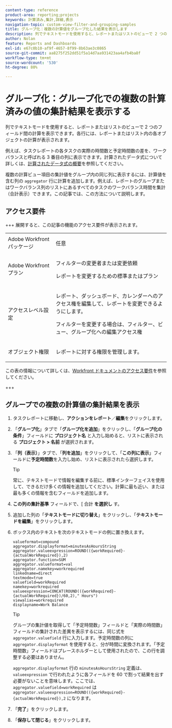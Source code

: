 ```yaml
---
content-type: reference
product-area: reporting;projects
keywords: 計算済み,集計,詳細,表示
navigation-topic: custom-view-filter-and-grouping-samples
title: グループ化：複数の計算値をグループ化した結果を表示します
description: 列でテキストモードを使用すると、レポートまたはリストのビューで 2 つのフィールド間の計算を表示できます。各行には、レポートまたはリスト内の各オブジェクトの計算が表示されます。
author: Nolan
feature: Reports and Dashboards
exl-id: e67c0b10-af9f-4657-8f99-8b63ae3c0865
source-git-commit: aa8275f252dd51f5a14d7aa931423aa4afb4ba8f
workflow-type: tm+mt
source-wordcount: '530'
ht-degree: 80%

---
```


# グループ化：グループ化での複数の計算済みの値の集計結果を表示する

<!--Audited: 10/2024-->

列でテキストモードを使用すると、レポートまたはリストのビューで 2 つのフィールド間の計算を表示できます。各行には、レポートまたはリスト内の各オブジェクトの計算が表示されます。

例えば、タスクレポートの各タスクの実際の時間数と予定時間数の差を、ワークバランスと呼ばれる 3 番目の列に表示できます。計算されたデータ式について詳しくは、[計算されたデータ式の概要](../../../reports-and-dashboards/reports/calc-cstm-data-reports/calculated-data-expressions.md)を参照してください。

複数の計算ビュー項目の集計値をグループ内の同じ列に表示するには、計算値を含む列の `aggregator` 行に計算を追加します。例えば、レポートのグループまたはワークバランス列のリストにあるすべてのタスクのワークバランス時間を集計（合計表示）できます。この記事では、この方法について説明します。

## アクセス要件

+++ 展開すると、この記事の機能のアクセス要件が表示されます。 

<table style="table-layout:auto"> 
 <col> 
 <col> 
 <tbody> 
  <tr> 
   <td role="rowheader">Adobe Workfront パッケージ</td> 
   <td> <p>任意</p> </td> 
  </tr> 
  <tr> 
   <td role="rowheader">Adobe Workfront プラン</td> 
   <td> 
   <p>フィルターの変更者または変更依頼 </p>
   <p>レポートを変更するための標準またはプラン</p>
  </tr> 
  <tr> 
   <td role="rowheader">アクセスレベル設定</td> 
   <td> <p>レポート、ダッシュボード、カレンダーへのアクセス権を編集して、レポートを変更できるようにします。</p> <p>フィルターを変更する場合は、フィルター、ビュー、グループ化への編集アクセス権</p> </td> 
  </tr> 
  <tr> 
   <td role="rowheader">オブジェクト権限</td> 
   <td> <p>レポートに対する権限を管理します。</p>  </td> 
  </tr> 
 </tbody> 
</table>

この表の情報について詳しくは、[Workfront ドキュメントのアクセス要件](/help/quicksilver/administration-and-setup/add-users/access-levels-and-object-permissions/access-level-requirements-in-documentation.md)を参照してください。

+++

## グループでの複数の計算値の集計結果を表示

1. タスクレポートに移動し、**アクションをレポート**／**編集**&#x200B;をクリックします。
1. 「**グループ化**」タブで「**グループ化を追加**」をクリックし、「**グループ化の条件**」フィールドに **プロジェクト名** と入力し始めると、リストに表示される **プロジェクト > 名前** が選択されます。

1. 「**列（表示）**」タブで、「**列を追加**」をクリックして、「**この列に表示**」フィールドに&#x200B;**予定時間数**&#x200B;を入力し始め、リストに表示されたら選択します。

   >[!TIP]
   >
   >常に、テキストモードで情報を編集する前に、標準インターフェイスを使用して、できるだけ多くの情報を追加してください。計算に最も近い、または最も多くの情報を含むフィールドを追加します。

1. **この列の集計基準** フィールドで、&lbrack; 合計 **を選択し** す。
1. 追加した列の「**テキストモードに切り替え**」をクリックし、「**テキストモードを編集**」をクリックします。
1. ボックス内のテキストを次のテキストモードの例に置き換えます。

   ```
   valueformat=compound
   aggregator.displayformat=minutesAsHoursString
   aggregator.valueexpression=ROUND(({workRequired}-{actualWorkRequired}),2)
   aggregator.function=SUM
   aggregator.valueformat=val
   aggregator.namekey=workrequired
   linkedname=direct
   textmode=true
   valuefield=workRequired
   namekey=workrequired
   valueexpression=CONCAT(ROUND(({workRequired}-{actualWorkRequired})/60,2)," Hours") 
   viewalias=workrequired 
   displayname=Work Balance
   ```

   >[!TIP]
   >
   >グループの集計値を取得して「予定時間数」フィールドと「実際の時間数」フィールドの集計された差異を表示するには、同じ式を `aggregator.valuefield` 行に入力します。予定時間数の列に `aggregator.displayformat` を使用すると、分が時間に変換されます。「予定時間数」フィールドはプレースホルダーとして使用されたので、この行を調整する必要はありません。
   >
   >
   >`aggregator.displayformat` 行の `minutesAsHoursString` 定義は、`valueexpression` で行われたように各フィールドを 60 で割って結果を出す必要がないことを意味します。ここでは、`aggregator.valuefield=workRequired` は `aggregator.valueexpression=ROUND(({workRequired}-{actualWorkRequired}),2` になります。
1. 「**完了**」をクリックします。
1. 「**保存して閉じる**」をクリックします。
